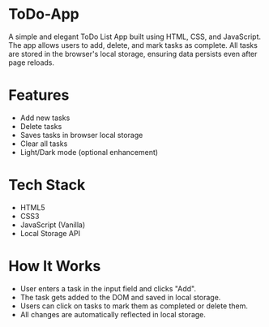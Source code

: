 # ToDo-App
A simple and elegant ToDo List App built using HTML, CSS, and JavaScript. The app allows users to add, delete, and mark tasks as complete. All tasks are stored in the browser's local storage, ensuring data persists even after page reloads.
# Features
* Add new tasks
* Delete tasks
* Saves tasks in browser local storage
* Clear all tasks
* Light/Dark mode (optional enhancement)
# Tech Stack
* HTML5
* CSS3
* JavaScript (Vanilla)
* Local Storage API
# How It Works
* User enters a task in the input field and clicks "Add".
* The task gets added to the DOM and saved in local storage.
* Users can click on tasks to mark them as completed or delete them.
* All changes are automatically reflected in local storage.
 
